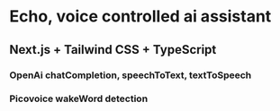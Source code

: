 # Echo, voice controlled ai assistant

## Next.js + Tailwind CSS + TypeScript

### OpenAi chatCompletion, speechToText, textToSpeech

### Picovoice wakeWord detection
